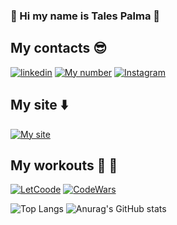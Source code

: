 ### 👋 Hi my name is Tales Palma 🐺
## My contacts 😎
[![linkedin](https://img.shields.io/badge/LinkedIn-0077B5?style=for-the-badge&logo=linkedin&logoColor=white)](https://www.linkedin.com/in/tales-palma-b664491aa/)
[![My number](https://img.shields.io/badge/WhatsApp-25D366?style=for-the-badge&logo=whatsapp&logoColor=white)](https://wa.me/5535991395632)
[![Instagram](https://img.shields.io/badge/Instagram-E4405F?style=for-the-badge&logo=instagram&logoColor=black)](https://www.instagram.com/tales_dev/) 
## My site ⬇️
[![My site](https://img.shields.io/badge/Vercel-000000?style=for-the-badge&logo=vercel&logoColor=white)](https://kobweb-upado-431o.vercel.app/) 
## My workouts 💪 🦍
[![LetCoode](https://img.shields.io/badge/-LeetCode-FFA116?style=for-the-badge&logo=LeetCode&logoColor=black)](https://leetcode.com/TalesReal/)
[![CodeWars](https://img.shields.io/badge/Codewars-B1361E?style=for-the-badge&logo=Codewars&logoColor=white)](https://www.codewars.com/users/TalesPalma)

![Top Langs](https://github-readme-stats.vercel.app/api/top-langs/?username=TalesPalma&hide_progress=false&theme=tokyonight)
![Anurag's GitHub stats](https://github-readme-stats.vercel.app/api?username=TalesPalma&show_icons=true&theme=tokyonight)


